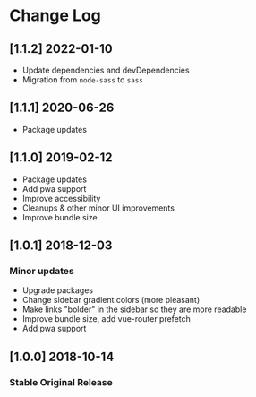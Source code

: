 # Change Log

## [1.1.2] 2022-01-10

- Update dependencies and devDependencies
- Migration from `node-sass` to `sass`

## [1.1.1] 2020-06-26

- Package updates

## [1.1.0] 2019-02-12

- Package updates
- Add pwa support
- Improve accessibility
- Cleanups & other minor UI improvements
- Improve bundle size

## [1.0.1] 2018-12-03

### Minor updates

- Upgrade packages
- Change sidebar gradient colors (more pleasant)
- Make links "bolder" in the sidebar so they are more readable
- Improve bundle size, add vue-router prefetch
- Add pwa support

## [1.0.0] 2018-10-14

### Stable Original Release
